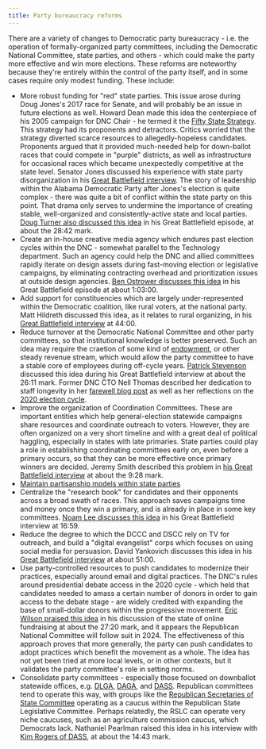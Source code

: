 ```yaml
---
title: Party bureaucracy reforms
---
```


There are a variety of changes to Democratic party bureaucracy - i.e. the operation of formally-organized party committees, including the Democratic National Committee, state parties, and others - which could make the party more effective and win more elections. These reforms are noteworthy because they're entirely within the control of the party itself, and in some cases require only modest funding. These include:

* More robust funding for "red" state parties. This issue arose during Doug Jones's 2017 race for Senate, and will probably be an issue in future elections as well. Howard Dean made this idea the centerpiece of his 2005 campaign for DNC Chair - he termed it the [Fifty State Strategy](https://democrats.org/the-50-state-strategy/). This strategy had its proponents and detractors. Critics worried that the strategy diverted scarce resources to allegedly-hopeless candidates. Proponents argued that it provided much-needed help for down-ballot races that could compete in "purple" districts, as well as infrastructure for occasional races which became unexpectedly competitive at the state level. Senator Jones discussed his experience with state party disorganization in his [Great Battlefield interview](https://www.resistancedashboard.com/node/1141). The story of leadership within the Alabama Democratic Party after Jones's election is quite complex - there was quite a bit of conflict within the state party on this point. That drama only serves to undermine the importance of creating stable, well-organized and consistently-active state and local parties. [Doug Turner also discussed this idea](https://www.resistancedashboard.com/node/1149) in his Great Battlefield episode, at about the 28:42 mark.
* Create an in-house creative media agency which endures past election cycles within the DNC - somewhat parallel to the Technology department. Such an agency could help the DNC and allied committees rapidly iterate on design assets during fast-moving election or legislative campaigns, by eliminating contracting overhead and prioritization issues at outside design agencies. [Ben Ostrower discusses this idea](https://www.resistancedashboard.com/node/1014) in his Great Battlefield episode at about 1:03:00.
* Add support for constituencies which are largely under-represented within the Democratic coalition, like rural voters, at the national party. Matt Hildreth discussed this idea, as it relates to rural organizing, in his [Great Battlefield interview](https://www.resistancedashboard.com/node/979) at 44:00.
* Reduce turnover at the Democratic National Committee and other party committees, so that institutional knowledge is better preserved. Such an idea may require the craetion of some kind of [endowment](https://codehopelabs.com/ideas/infrastructure-endowment.html), or other steady revenue stream, which would allow the party committee to have a stable core of employees during off-cycle years. [Patrick Stevenson](https://www.resistancedashboard.com/node/582) discussed this idea during his Great Battlefield interview at about the 26:11 mark. Former DNC CTO Nell Thomas described her dedication to staff longevity in her [farewell blog post](https://medium.com/democratictech/reflecting-on-dnc-tech-in-2022-597287f10d67) as well as her reflections on the [2020 election cycle](https://medium.com/democratictech/breaking-the-boom-and-bust-cycle-955643e48949). 
* Improve the organization of Coordination Committees. These are important entities which help general-election statewide campaigns share resources and coordinate outreach to voters. However, they are often organized on a very short timeline and with a great deal of political haggling, especially in states with late primaries. State parties could play a role in establishing coordinating committees early on, even before a primary occurs, so that they can be more effective once primary winners are decided. Jeremy Smith described this problem in [his Great Battlefield interview](https://www.resistancedashboard.com/node/805) at about the 9:28 mark.
* [Maintain partisanship models within state parties](https://codehopelabs.com/ideas/state-party-partisanship-model.html)
* Centralize the "research book" for candidates and their opponents across a broad swath of races. This approach saves campaigns time and money once they win a primary, and is already in place in some key committees. [Noam Lee discusses this idea](https://www.resistancedashboard.com/node/1128) in his Great Battlefield interview at 16:59.
* Reduce the degree to which the DCCC and DSCC rely on TV for outreach, and build a "digital evangelist" corps which focuses on using social media for persuasion. David Yankovich discusses this idea in his [Great Battlefield interview](https://www.resistancedashboard.com/node/1109) at about 51:00.
* Use party-controlled resources to push candidates to modernize their practices, especially around email and digital practices. The DNC's rules around presidential debate access in the 2020 cycle - which held that candidates needed to amass a certain number of donors in order to gain access to the debate stage - are widely credited with expanding the base of small-dollar donors within the progressive movement. [Eric Wilson praised this idea](https://podcast.startupcaucus.com/1833138/11825937-conversation-the-state-of-online-campaign-fundraising) in his discussion of the state of online fundraising at about the 27:20 mark, and it appears the Republican National Committee will follow suit in 2024. The effectiveness of this approach proves that more generally, the party can push candidates to adopt practices which benefit the movement as a whole. The idea has not yet been tried at more local levels, or in other contexts, but it validates the party committee's role in setting norms.
* Consolidate party committees - especially those focused on downballot statewide offices, e.g. [DLGA](https://demlgs.org/), [DAGA](https://dems.ag/), and [DASS](https://demsofstate.org/). Republican committees tend to operate this way, with groups like the [Republican Secretaries of State Committee](https://www.rslc.gop/what-we-do/secretaries-of-state) operating as a caucus within the Republican State Legislative Committee. Perhaps relatedly, the RSLC can operate very niche caucuses, such as an agriculture commission caucus, which Democrats lack. Nathaniel Pearlman raised this idea in his interview with [Kim Rogers of DASS](https://www.resistancedashboard.com/node/908), at about the 14:43 mark.